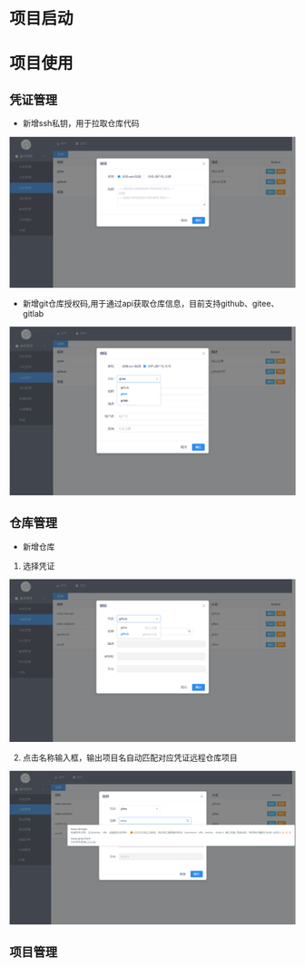 # 项目启动



# 项目使用
## 凭证管理

- 新增ssh私钥，用于拉取仓库代码

![](../img/certificate_add_ssh.png)

- 新增git仓库授权码,用于通过api获取仓库信息，目前支持github、gitee、gitlab

![](../img/certificate_add_user_pwd.png)


## 仓库管理

- 新增仓库

1) 选择凭证

![](../img/add_repository_select_certificate.png)

2) 点击名称输入框，输出项目名自动匹配对应凭证远程仓库项目

![](../img/add_repository_select.png)


## 项目管理


